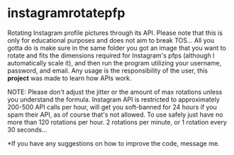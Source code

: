 # instagramrotatepfp
Rotating Instagram profile pictures through its API. Please note that this is only for educational purposes and does not aim to break TOS... All you gotta do is make sure in the same folder you got an image that you want to rotate and fits the dimensions required for Instagram's pfps (although I automatically scale it), and then run the program utilizing your username, password, and email. Any usage is the responsibility of the user, this **project** was made to learn how APIs work. 

NOTE: Please don't adjust the jitter or the amount of max rotations unless you understand the formula. Instagram API is restricted to approximately 200-500 API calls per hour, will get you soft-banned for 24 hours if you spam their API, as of course that's not allowed. To use safely just have no more than 120 rotations per hour. 2 rotations per minute, or 1 rotation every 30 seconds...

*If you have any suggestions on how to improve the code, message me.
